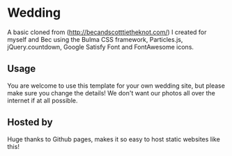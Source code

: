 # Wedding
A basic cloned from (http://becandscotttietheknot.com/) I created for myself and Bec using the Bulma CSS framework, Particles.js, jQuery.countdown, Google Satisfy Font and FontAwesome icons.

## Usage
You are welcome to use this template for your own wedding site, but please make sure you change the details! We don't want our photos all over the internet if at all possible.

## Hosted by
Huge thanks to Github pages, makes it so easy to host static websites like this!
